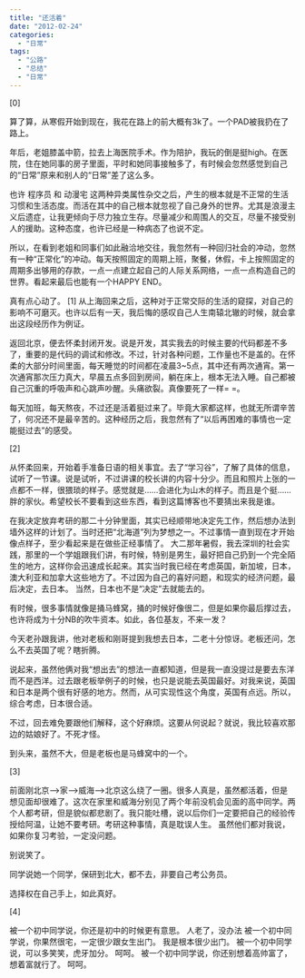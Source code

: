 ```yaml
---
title: "还活着"
date: "2012-02-24"
categories: 
  - "日常"
tags: 
  - "公路"
  - "总结"
  - "日常"
---
```


\[0\]

算了算，从寒假开始到现在，我花在路上的前大概有3k了。一个PAD被我扔在了路上。

年后，老姐膝盖中箭，拉去上海医院手术。作为陪护，我玩的倒是挺high。在医院，住在她同事的房子里面，平时和她同事接触多了，有时候会忽然感觉到自己的“日常”原来和别人的“日常”差了这么多。

也许 程序员 和 动漫宅 这两种异类属性杂交之后，产生的根本就是不正常的生活习惯和生活态度。而活在其中的自己根本就忽视了自己身外的世界。尤其是浪漫主义后遗症，让我更倾向于尽力独立生存。尽量减少和周围人的交互，尽量不接受别人的援助。这种态度，也许已经是一种病态了也说不定。

所以，在看到老姐和同事们如此融洽地交往，我忽然有一种回归社会的冲动，忽然有一种“正常化”的冲动。每天按照固定的周期上班，聚餐，休假，卡上按照固定的周期多出够用的存款，一点一点建立起自己的人际关系网络，一点一点构造自己的世界。看起来最后也能有一个HAPPY END。

真有点心动了。 \[1\] 从上海回来之后，这种对于正常交际的生活的窥探，对自己的影响不可磨灭。也许以后有一天，我后悔的感叹自己人生南辕北辙的时候，就会拿出这段经历作为例证。

返回北京，便去怀柔封闭开发。说是开发，其实我去的时候主要的代码都差不多了，重要的是代码的调试和修改。不过，针对各种问题，工作量也不是盖的。在怀柔的大部分时间里面，每天睡觉的时间都在凌晨3~5点，其中还有两次通宵。第一次通宵那次压力真大，早晨五点多回到房间，躺在床上，根本无法入睡。自己都被自己沉重的呼吸声和心跳声吵醒。头痛欲裂。真像要死了一样= =。

每天加班，每天熬夜，不过还是活着挺过来了。毕竟大家都这样，也就无所谓辛苦了，何况还不是最辛苦的。这种经历之后，我忽然有了“以后再困难的事情也一定能挺过去”的感受。

\[2\]

从怀柔回来，开始着手准备日语的相关事宜。去了“学习谷”，了解了具体的信息，试听了一节课。说是试听，不过讲课的校长讲的内容十分少。而且和照片上张的一点都不一样，很猥琐的样子。感觉就是……会进化为山木的样子。而且是个挺……胖的家伙。希望校长不要看到这些东西，看到这篇博客也不要猜出来我是谁。

在我决定放弃考研的那二十分钟里面，其实已经顺带地决定先工作，然后想办法到墙外这样的计划了。当时还把“北海道”列为梦想之一。不过事情一直到现在才开始像点样子，至少看起来是在做些正经事情了。 大二那年暑假，我去深圳的社会实践，那里的一个学姐跟我们讲，有时候，特别是男生，最好把自己扔到一个完全陌生的地方，这样你会迅速成长起来。其实当时我已经在考虑英国，新加坡，日本，澳大利亚和加拿大这些地方了。不过因为自己的喜好问题，和现实的经济问题，最后决定，去日本。 当然，日本也不是“决定”去就能去的。

有时候，很多事情就像是捅马蜂窝，捅的时候好像很二，但是如果你最后撑过去，也许将成为十分NB的吹牛资本。如此，各位基友，不来一发？

今天老孙跟我讲，他对老板和刚哥提到我想去日本，二老十分惊讶。老板还问，怎么不去英国了呢？瞎折腾。

说起来，虽然他俩对我“想出去”的想法一直都知道，但是我一直没提过是要去东洋而不是西洋。过去跟老板举例子的时候，也只是说能去英国最好。对我来说，英国和日本是两个很有好感的地方。然而，从可实现性这个角度，英国有点远。所以，综合考虑，日本很合适。

不过，回去难免要跟他们解释，这个好麻烦。这要从何说起？就说，我比较喜欢那边的姑娘好了。不死才怪。

到头来，虽然不大，但是老板也是马蜂窝中的一个。

\[3\]

前面刚北京——>家——>威海——>北京这么绕了一圈。很多人真是，虽然都活着，但是想见面却很难了。这次在家里和威海分别见了两个年前没机会见面的高中同学。两个人都考研，但是貌似都悲剧了。我只能吐槽，说以后你们一定要把自己的经验传授给阿温，让她不要考研。考研这种事情，真是耽误人生。 虽然他们都对我说，如果你复习考验，一定没问题。

别说笑了。

同学说她一个同学，保研到北大，都不去，非要自己考公务员。

选择权在自己手上，如此真好。

\[4\]

被一个初中同学说，你还是初中的时候更有意思。 人老了，没办法 被一个初中同学说，你果然很宅，一定很少跟女生出门。 我是根本很少出门。 被一个初中同学说，可以多笑笑，虎牙加分。 呵呵。 被一个初中同学说，你还别想着高帅富了，想着富就行了。 呵呵。
